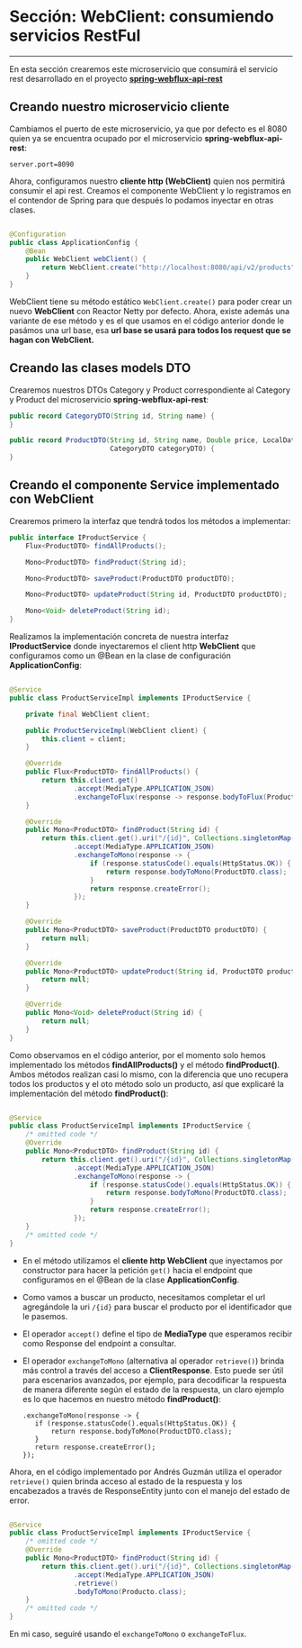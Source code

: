 # Sección: WebClient: consumiendo servicios RestFul

---

En esta sección crearemos este microservicio que consumirá el servicio rest desarrollado en el proyecto
[**spring-webflux-api-rest**](https://github.com/magadiflo/spring-webflux-api-rest.git)

## Creando nuestro microservicio cliente

Cambiamos el puerto de este microservicio, ya que por defecto es el 8080 quien ya se encuentra ocupado por el
microservicio **spring-webflux-api-rest**:

````properties
server.port=8090
````

Ahora, configuramos nuestro **cliente http (WebClient)** quien nos permitirá consumir el api rest. Creamos el
componente WebClient y lo registramos en el contendor de Spring para que después lo podamos inyectar en otras clases.

````java

@Configuration
public class ApplicationConfig {
    @Bean
    public WebClient webClient() {
        return WebClient.create("http://localhost:8080/api/v2/products");
    }
}
````

WebClient tiene su método estático `WebClient.create()` para poder crear un nuevo **WebClient** con Reactor Netty por
defecto. Ahora, existe además una variante de ese método y es el que usamos en el código anterior donde le pasámos una
url base, esa **url base se usará para todos los request que se hagan con WebClient.**

## Creando las clases models DTO

Crearemos nuestros DTOs Category y Product correspondiente al Category y Product del microservicio
**spring-webflux-api-rest**:

````java
public record CategoryDTO(String id, String name) {
}
````

````java
public record ProductDTO(String id, String name, Double price, LocalDate createAt, String image,
                         CategoryDTO categoryDTO) {
}
````

## Creando el componente Service implementado con WebClient

Crearemos primero la interfaz que tendrá todos los métodos a implementar:

````java
public interface IProductService {
    Flux<ProductDTO> findAllProducts();

    Mono<ProductDTO> findProduct(String id);

    Mono<ProductDTO> saveProduct(ProductDTO productDTO);

    Mono<ProductDTO> updateProduct(String id, ProductDTO productDTO);

    Mono<Void> deleteProduct(String id);
}
````

Realizamos la implementación concreta de nuestra interfaz **IProductService** donde inyectaremos el client http
**WebClient** que configuramos como un @Bean en la clase de configuración **ApplicationConfig**:

````java

@Service
public class ProductServiceImpl implements IProductService {

    private final WebClient client;

    public ProductServiceImpl(WebClient client) {
        this.client = client;
    }

    @Override
    public Flux<ProductDTO> findAllProducts() {
        return this.client.get()
                .accept(MediaType.APPLICATION_JSON)
                .exchangeToFlux(response -> response.bodyToFlux(ProductDTO.class));
    }

    @Override
    public Mono<ProductDTO> findProduct(String id) {
        return this.client.get().uri("/{id}", Collections.singletonMap("id", id))
                .accept(MediaType.APPLICATION_JSON)
                .exchangeToMono(response -> {
                    if (response.statusCode().equals(HttpStatus.OK)) {
                        return response.bodyToMono(ProductDTO.class);
                    }
                    return response.createError();
                });
    }

    @Override
    public Mono<ProductDTO> saveProduct(ProductDTO productDTO) {
        return null;
    }

    @Override
    public Mono<ProductDTO> updateProduct(String id, ProductDTO productDTO) {
        return null;
    }

    @Override
    public Mono<Void> deleteProduct(String id) {
        return null;
    }
}
````

Como observamos en el código anterior, por el momento solo hemos implementado los métodos **findAllProducts()** y el
método **findProduct()**. Ambos métodos realizan casi lo mismo, con la diferencia que uno recupera todos los productos
y el oto método solo un producto, así que explicaré la implementación del método **findProduct()**:

````java

@Service
public class ProductServiceImpl implements IProductService {
    /* omitted code */
    @Override
    public Mono<ProductDTO> findProduct(String id) {
        return this.client.get().uri("/{id}", Collections.singletonMap("id", id))
                .accept(MediaType.APPLICATION_JSON)
                .exchangeToMono(response -> {
                    if (response.statusCode().equals(HttpStatus.OK)) {
                        return response.bodyToMono(ProductDTO.class);
                    }
                    return response.createError();
                });
    }
    /* omitted code */
}
````

- En el método utilizamos el **cliente http WebClient** que inyectamos por constructor para hacer la petición `get()`
  hacia el endpoint que configuramos en el @Bean de la clase **ApplicationConfig**.
- Como vamos a buscar un producto, necesitamos completar el url agregándole la uri `/{id}` para buscar el producto por
  el identificador que le pasemos.
- El operador `accept()` define el tipo de **MediaType** que esperamos recibir como Response del endpoint a consultar.
- El operador `exchangeToMono` (alternativa al operador `retrieve()`) brinda más control a través del acceso a
  **ClientResponse**. Esto puede ser útil para escenarios avanzados, por ejemplo, para decodificar la respuesta de
  manera diferente según el estado de la respuesta, un claro ejemplo es lo que hacemos en nuestro método
  **findProduct()**:

   ````
  .exchangeToMono(response -> {
      if (response.statusCode().equals(HttpStatus.OK)) {
          return response.bodyToMono(ProductDTO.class);
      }
      return response.createError();
  });
   ````

Ahora, en el código implementado por Andrés Guzmán utiliza el operador `retrieve()` quien brinda acceso al estado de la
respuesta y los encabezados a través de ResponseEntity junto con el manejo del estado de error.

````java

@Service
public class ProductServiceImpl implements IProductService {
    /* omitted code */
    @Override
    public Mono<ProductDTO> findProduct(String id) {
        return this.client.get().uri("/{id}", Collections.singletonMap("id", id))
                .accept(MediaType.APPLICATION_JSON)
                .retrieve()
                .bodyToMono(Producto.class);
    }
    /* omitted code */
}
````

En mi caso, seguiré usando el `exchangeToMono` o `exchangeToFlux`.